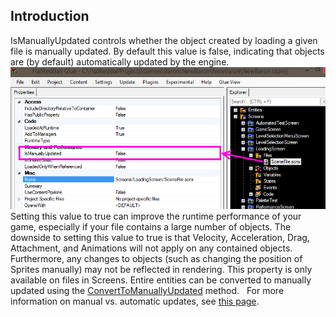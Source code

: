 ## Introduction

IsManuallyUpdated controls whether the object created by loading a given file is manually updated. By default this value is false, indicating that objects are (by default) automatically updated by the engine. ![IsManuallyUpdatedGlue.png](/media/migrated_media-IsManuallyUpdatedGlue.png) Setting this value to true can improve the runtime performance of your game, especially if your file contains a large number of objects. The downside to setting this value to true is that Velocity, Acceleration, Drag, Attachment, and Animations will not apply on any contained objects. Furthermore, any changes to objects (such as changing the position of Sprites manually) may not be reflected in rendering. This property is only available on files in Screens. Entire entities can be converted to manually updated using the [ConvertToManuallyUpdated](/documentation/tools/glue-reference/code/glue-reference-code-converttomanuallyupdated/.md) method.   For more information on manual vs. automatic updates, see [this page](/frb/docs/index.php?title=FlatRedballXna:Tutorials:Manually_Updated_Objects.md "FlatRedballXna:Tutorials:Manually Updated Objects").
